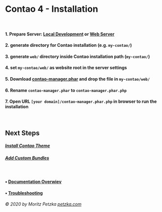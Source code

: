 # Contao 4 - Installation



<br>

#### 1. Prepare Server: [Local Development](../local_development/README.md) or [Web Server](../server_settings/README.md)
#### 2. generate directory for Contao installation (e.g. `my-contao/`)
#### 3. generate `web/` directory inside Contao installation path (`my-contao/`)
#### 4. set `my-contao/web/` as website root in the server settings
#### 5. Download [contao-manager.phar](https://contao.org/de/download.html) and drop the file in `my-contao/web/`
#### 6. Rename `contao-manager.phar` to `contao-manager.phar.php`
#### 7. Open URL `[your domain]/contao-manager.phar.php` in browser to run the installation

<br>

## Next Steps

##### [Install Contao Theme](../theme_installation/README.md)
##### [Add Custom Bundles](../bundle_installation/README.md)
<br>

#### • [Documentation Overwiev](../..//README.md)
#### • [Troubleshooting](../troubleshooting/README.md)

######  © 2020 by Moritz Petzka [petzka.com](https://petzka.com) 



